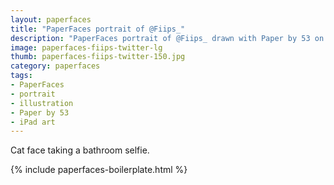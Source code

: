 ```yaml
---
layout: paperfaces
title: "PaperFaces portrait of @Fiips_"
description: "PaperFaces portrait of @Fiips_ drawn with Paper by 53 on an iPad."
image: paperfaces-fiips-twitter-lg
thumb: paperfaces-fiips-twitter-150.jpg
category: paperfaces
tags: 
- PaperFaces
- portrait
- illustration
- Paper by 53
- iPad art
---
```


Cat face taking a bathroom selfie.

{% include paperfaces-boilerplate.html %}